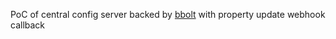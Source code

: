 PoC of central config server backed by [bbolt](https://github.com/etcd-io/bbolt) with property update webhook callback


